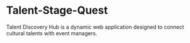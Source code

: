 # Talent-Stage-Quest
Talent Discovery Hub is a dynamic web application designed to connect cultural talents with event managers.
